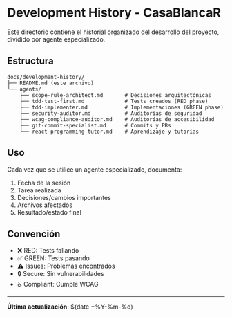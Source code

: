 # Development History - CasaBlancaR

Este directorio contiene el historial organizado del desarrollo del proyecto, dividido por agente especializado.

## Estructura

```
docs/development-history/
├── README.md (este archivo)
└── agents/
    ├── scope-rule-architect.md       # Decisiones arquitectónicas
    ├── tdd-test-first.md             # Tests creados (RED phase)
    ├── tdd-implementer.md            # Implementaciones (GREEN phase)
    ├── security-auditor.md           # Auditorías de seguridad
    ├── wcag-compliance-auditor.md    # Auditorías de accesibilidad
    ├── git-commit-specialist.md      # Commits y PRs
    └── react-programming-tutor.md    # Aprendizaje y tutorías
```

## Uso

Cada vez que se utilice un agente especializado, documenta:
1. Fecha de la sesión
2. Tarea realizada
3. Decisiones/cambios importantes
4. Archivos afectados
5. Resultado/estado final

## Convención

- ❌ RED: Tests fallando
- ✅ GREEN: Tests pasando
- ⚠️ Issues: Problemas encontrados
- 🔒 Secure: Sin vulnerabilidades
- ♿ Compliant: Cumple WCAG

---

**Última actualización**: $(date +%Y-%m-%d)
